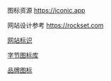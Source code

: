 
图标资源 https://iconic.app

网站设计参考 https://rockset.com

[网站标识](https://www.logosc.cn/biaozhi/6893737)

[字节图标库](https://iconpark.oceanengine.com/official)

[品牌图标](https://simpleicons.org)
